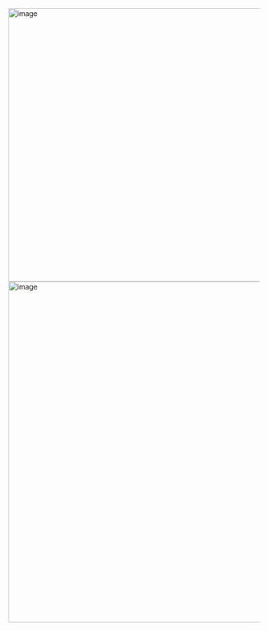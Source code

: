 <img width="838" height="548" alt="image" src="https://github.com/user-attachments/assets/6836257d-46ea-4de3-8e1a-c9c1974bc865" />
<img width="1612" height="684" alt="image" src="https://github.com/user-attachments/assets/599500d7-c228-4244-a19e-78f230751957" />

